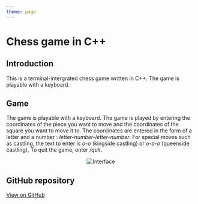 ```yaml
---
theme: page
---
```


# Chess game in C++

## Introduction

This is a terminal-intergrated chess game written in C++. The game is playable with a keyboard.

## Game

The game is playable with a keyboard. The game is played by entering the coordinates of the piece you want to move and the coordinates of the square you want to move it to. The coordinates are entered in the form of a letter and a number : *letter-number-letter-number*. For special moves such as castling, the text to enter is *o-o* (kingside castling) or *o-o-o* (queenside castling). To quit the game, enter */quit*.

<div align="center">
  <img src="/img/chess-game-white.png" alt="Interface" style="max-width: 40%;">
</div>


## GitHub repository

[View on GitHub](<https://github.com/EthanAndreas/ChessGame>)
